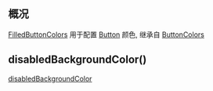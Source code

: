 ## 概况

[FilledButtonColors](/API/UI/Compose/Theme/Color/FilledButtonColors/README.md)
用于配置 [Button](/API/UI/Compose/Widget/Button/README.md) 颜色,
继承自 [ButtonColors](/API/UI/Compose/Theme/Color/ButtonColors/README.md)

## disabledBackgroundColor()

[disabledBackgroundColor](disabledBackgroundColor.md ":include")